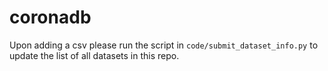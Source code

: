 # coronadb

Upon adding a csv please run the script in `code/submit_dataset_info.py` to update the list of all datasets in this repo.